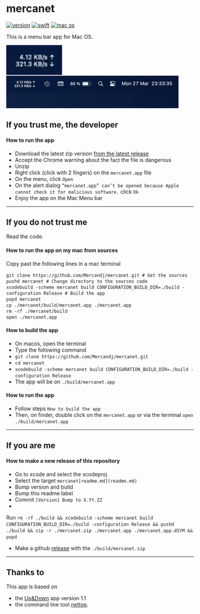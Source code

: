# mercanet

[![version](https://img.shields.io/badge/version-1.00.00-607D8B.svg?style=flat-square&label=version)](https://github.com/Mercandj/mercanet/releases)
[![swift](https://img.shields.io/badge/swift-5-DE7240.svg?style=flat-square&label=swift)](https://www.apple.com/fr/swift/)
[![mac os](https://img.shields.io/badge/mac-13.2.1-407629.svg?style=flat-square&label=mac%20os)](https://www.apple.com/macos)

This is a menu bar app for Mac OS.

<a margin="20px 0 20px 40px" href="https://play.google.com/store/apps/details?id=com.mercandalli.android.browser">
	<img 
	    src="./screenshot/mercanet.webp" 
	    align="left"
	    width="150" />
</a>

<br /><br /><br /><br />

![mercanet_full_bar.webp](./screenshot/mercanet_full_bar.webp)

## If you trust me, the developer

#### How to run the app

- Download the latest zip
  version [from the latest release](https://github.com/Mercandj/mercanet/releases)
- Accept the Chrome warning about the fact the file is dangerous
- Unzip
- Right click (click with 2 fingers) on the `mercanet.app` file
- On the menu, click `Open`
- On the alert
  dialog `“mercanet.app” can’t be opened because Apple cannot check it for malicious software.`
  click `Ok`
- Enjoy the app on the Mac Menu bar

----

## If you do not trust me

Read the code.

#### How to run the app on my mac from sources

Copy past the following lines in a mac terminal

```shell
git clone https://github.com/Mercandj/mercanet.git # Get the sources
pushd mercanet # Change directory to the sources code
xcodebuild -scheme mercanet build CONFIGURATION_BUILD_DIR=./build -configuration Release # Build the app 
popd mercanet
cp ./mercanet/build/mercanet.app ./mercanet.app
rm -rf ./mercanet/build
open ./mercanet.app
```

#### How to build the app

- On macos, open the terminal
- Type the following command
- `git clone https://github.com/Mercandj/mercanet.git`
- `cd mercanet`
- `xcodebuild -scheme mercanet build CONFIGURATION_BUILD_DIR=./build -configuration Release`
- The app will be on `./build/mercanet.app`

#### How to run the app

- Follow steps `How to build the app`
- Then, on finder, double click on the `mercanet.app` or via the
  terminal `open ./build/mercanet.app`

----

## If you are me

#### How to make a new release of this repository

- Go to xcode and select the xcodeproj
- Select the target `mercanet[readme.md](readme.md)`
- Bump version and build
- Bump this readme label
- Commit `[Version] Bump to X.YY.ZZ`
-

Run `rm -rf ./build && xcodebuild -scheme mercanet build CONFIGURATION_BUILD_DIR=./build -configuration Release && pushd ./build && zip -r ./mercanet.zip ./mercanet.app ./mercanet.app.dSYM && popd`

- Make a github [release](https://github.com/Mercandj/mercanet/releases) with
  the `./build/mercanet.zip`

----

## Thanks to

This app is based on

- the [Up&Down](https://github.com/gjiazhe/Up-Down) app version 1.1
- the command line
  tool [nettop](https://developer.apple.com/legacy/library/documentation/Darwin/Reference/ManPages/man1/nettop.1.html).